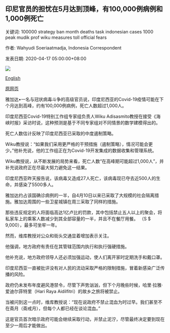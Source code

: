 ## 印尼官员的担忧在5月达到顶峰，有100,000例病例和1,000例死亡

关键词: 100000 strategy ban month deaths task indonesian cases 1000 peak mudik prof wiku measures toll official fears

作者: Wahyudi Soeriaatmadja, Indonesia Correspondent

发表日期: 2020-04-17 05:00:00+08:00

![](https://www.straitstimes.com/sites/default/files/styles/x_large/public/articles/2020/04/17/ST_20200417_VNWIKU_5605691.jpg?itok=t5JPQ2vu)

[English](Indonesian%20official%20fears%20peak%20in%20May%20with%20100%2C000%20cases%20and%201%2C000%20deaths.md)

[原网页](https://www.straitstimes.com/asia/se-asia/indonesian-official-fears-peak-in-may-with-100000-cases-and-1000-deaths)

雅加达•一名与冠状病毒斗争的高级官员说，印度尼西亚的Covid-19疫情可能在下个月达到高峰，约有100,000例病例，死亡人数超过1,000人。

印度尼西亚Covid-19特别工作组专家组负责人Wiku Adisasmito教授在接受《海峡时报》采访时说，这种预测是基于不同专家组对不同情景的数学建模得出的。

死亡人数估计反映了印度尼西亚已采取的中度遏制策略。

Wiku教授说：“如果我们采用更严格的干预措施（遏制策略），情况可能会更少。”他补充说，他的工作组正在为Covid-19开发集成的数据收集和管理系统。

Wiku教授说，从不断发展的局势来看，死亡人数“在高峰期可能超过1,000人”，并补充说政府正在尽最大努力避免这一结果。

印度尼西亚昨天报告说，该病毒又造成27人死亡，该病毒现已夺去近500人的生命，并感染了5500多人。

雅加达约占该国确诊病例的一半，自4月10日以来已采取了大规模的社会隔离措施。雅加达周围的一些卫星城镇在周三采取了同样的措施。

那些违反规定的人将面临高达1亿卢比的罚款，其中包括禁止五人以上的聚会，将私家车上的乘客人数减少到其全部容量的一半，并且不在餐厅用餐。 （S $ 9,000），最多可坐牢一年。

然而，维库教授对公众和街头交通显着增加表示关注。

他强调，地方政府有责任在其管辖范围内执行和执行强硬措施。

他补充说，地方政府领导人还必须加强运动，使人们离开家时定期洗手和戴口罩。

印度尼西亚一直被批评没有对人民的流动采取严格的限制措施，冒着新感染广泛传播的风险。

政府仍未发布年度避风港禁令，尽管下声势汹汹，但下个月晚些时候，哈里·拉雅·爱迪尔菲特里（Hari Raya Aidilfitri）的故乡之旅将被禁止。

当被问到这一点时，维库教授说：“现在说政府不禁止混血为时过早。我们甚至不在斋月（斋戒月），但每个人都已经在谈论混血。”

这是官员首次暗示政府可能会继续采取行动，并禁止泥泞，尽管最终决定要到现在至少一周后才能做出。